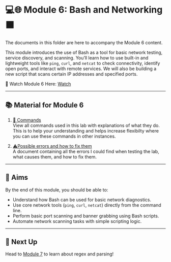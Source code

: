 # 💻🌐 Module 6: Bash and Networking 🟧

The documents in this folder are here to accompany the Module 6 content.

This module introduces the use of Bash as a tool for basic network testing, service discovery, and scanning. You’ll learn how to use built-in and lightweight tools like `ping`, `curl`, and `netcat` to check connectivity, identify open ports, and interact with remote services. We will also be building a new script that scans certain IP addresses and specified ports.

🎥 Watch Module 6 Here: [Watch](https://www.youtube.com/watch?v=B1nqPeI8D2E)

---

## 📚 Material for Module 6

1. [📖 Commands](./commands.md)  
   View all commands used in this lab with explanations of what they do.
   This is to help your understanding and helps increase flexibilty where you can use these commands in other instances.

2. [⚠Possible errors and how to fix them](./errors.md)  
   A document containing all the errors I could find when testing the lab, what causes them, and how to fix them.

---

## 🎯 Aims

By the end of this module, you should be able to:
- Understand how Bash can be used for basic network diagnostics.
- Use core network tools (`ping`, `curl`, `netcat`) directly from the command line.
- Perform basic port scanning and banner grabbing using Bash scripts.
- Automate network scanning tasks with simple scripting logic.

---

## 🚀 Next Up

Head to [Module 7](https://github.com/zominy/bash-cybersecurity-course/tree/main/Module%207%3A%20Regex%20and%20Parsing%3A%20Extracting%20Intelligence%20from%20Chaos) to learn about regex and parsing!

